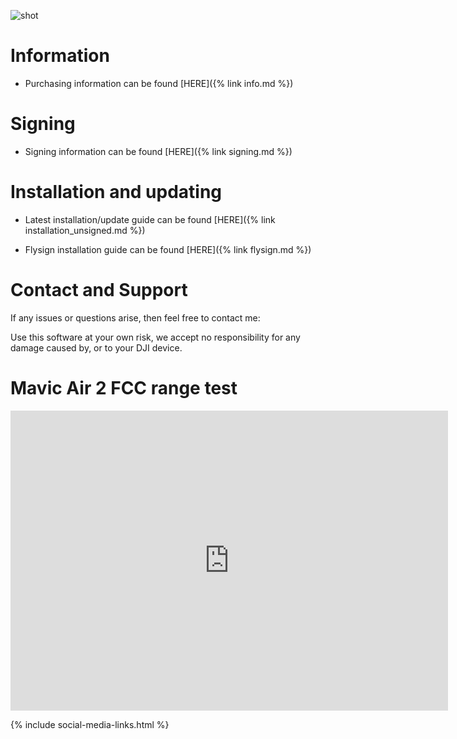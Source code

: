 <link rel="stylesheet" href="https://cdnjs.cloudflare.com/ajax/libs/font-awesome/4.7.0/css/font-awesome.min.css">

![shot](https://user-images.githubusercontent.com/2493592/115835276-0082c680-a40e-11eb-93b4-10c0ad6f0b6a.jpeg)


# Information

* Purchasing information can be found [HERE]({% link info.md %})


# Signing

* Signing information can be found [HERE]({% link signing.md %})


# Installation and updating

* Latest installation/update guide can be found [HERE]({% link installation_unsigned.md %})

* Flysign installation guide can be found [HERE]({% link flysign.md %})



# Contact and Support

If any issues or questions arise, then feel free to contact me:

<a href="{{ site.data.social-media.email.href }}{{ site.data.social-media.email.id }}"> <i class="fa fa-envelope-square" style="font-size: 44px;"></i></a>
<a href="mailto:gb160@protonmail.com" title="Email Me"><i class="fa fa-envelope-square"></i></a>


Use this software at your own risk, we accept no responsibility for any damage caused by, or to your DJI device.

# Mavic Air 2 FCC range test

<div class="embed-container">
     <iframe width="700" height="480" src="https://www.youtube.com/embed/bDLAtuueoVU?rel=0" title="YouTube video player" frameborder="0" allow="accelerometer; autoplay; clipboard-write; encrypted-media; gyroscope; picture-in-picture" allowfullscreen></iframe>
</div>


{% include social-media-links.html %}
